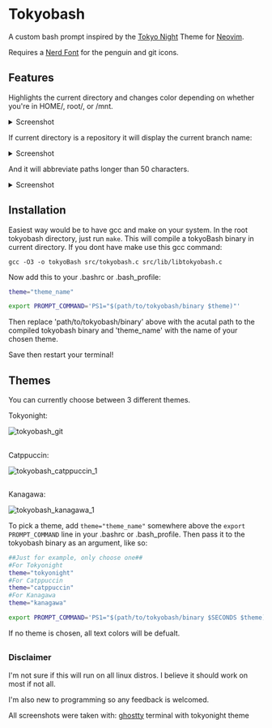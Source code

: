 # Tokyobash
A custom bash prompt inspired by the [Tokyo Night](https://www.github.com/folke/tokyonight.nvim) Theme for [Neovim](http://www.neovim.io).

Requires a [Nerd Font](https://www.nerdfonts.com) for the penguin and git icons.
## Features
Highlights the current directory and changes color depending on whether you're in HOME/, root/, or /mnt.
<details>
<summary>Screenshot</summary>
  
![Screenshot_display](https://github.com/user-attachments/assets/f331bb4d-6a9d-4378-aa94-0f26bb2aed78)

</details>

If current directory is a repository it will display the current branch name:
<details>
  <summary>Screenshot</summary>
  
  ![tokyobash_tokyonight_1](https://github.com/user-attachments/assets/edd76f0c-1de6-4d04-8d26-6bc3f3223e18)

</details>

And it will abbreviate paths longer than 50 characters.
<details>
<summary>Screenshot</summary>

![tokyobash_arbv](https://github.com/user-attachments/assets/f8e4d0a6-7ce0-46f4-946d-c786fd0d6933)

</details>

## Installation

Easiest way would be to have gcc and make on your system.
In the root tokyobash directory, just run `make`. This will
compile a tokyoBash binary in current directory. If you dont
have make use this gcc command:
```
gcc -O3 -o tokyoBash src/tokyobash.c src/lib/libtokyobash.c
```
Now add this to your .bashrc or .bash_profile:

```bash
theme="theme_name"

export PROMPT_COMMAND='PS1="$(path/to/tokyobash/binary $theme)"'

```
Then replace 'path/to/tokyobash/binary' above with the acutal path to the compiled tokyobash binary and 'theme_name' with the name of your chosen theme.

Save then restart your terminal!

## Themes

You can currently choose between 3 different themes.

  Tokyonight:
  
  ![tokyobash_git](https://github.com/user-attachments/assets/edd76f0c-1de6-4d04-8d26-6bc3f3223e18)
##

  Catppuccin:
  
![tokyobash_catppuccin_1](https://github.com/user-attachments/assets/920fc45a-e999-4b82-8607-56c4463f84d4)

##

  Kanagawa:
  
  ![tokyobash_kanagawa_1](https://github.com/user-attachments/assets/31b6bb5d-990e-4b1a-9100-8ca06d888c7d)

To pick a theme, add `theme="theme_name"` somewhere above the `export PROMPT_COMMAND` line in your .bashrc or .bash_profile. Then pass it to the tokyobash binary as an argument, like so:
```bash
##Just for example, only choose one##
#For Tokyonight
theme="tokyonight"
#For Catppuccin
theme="catppuccin"
#For Kanagawa
theme="kanagawa"

export PROMPT_COMMAND='PS1="$(path/to/tokyobash/binary $SECONDS $theme)"'
```
If no theme is chosen, all text colors will be defualt.

##

### Disclaimer
I'm not sure if this will run on all linux distros. I believe it should work on most if not all.

I'm also new to programming so any feedback is welcomed.


All screenshots were taken with: [ghostty](https://www.ghostty.org) terminal with tokyonight theme
